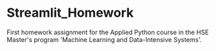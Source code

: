 # Streamlit_Homework
First homework assignment for the Applied Python course in the HSE Master's program 'Machine Learning and Data-Intensive Systems'.
